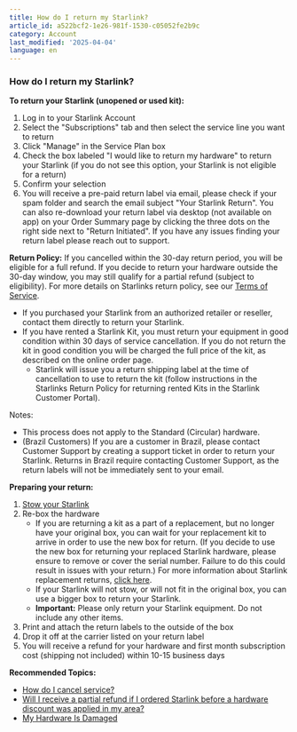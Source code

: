 ```yaml
---
title: How do I return my Starlink?
article_id: a522bcf2-1e26-981f-1530-c05052fe2b9c
category: Account
last_modified: '2025-04-04'
language: en
---
```


### How do I return my Starlink?
**To return your Starlink (unopened or used kit):**
  1. Log in to your Starlink Account
  2. Select the "Subscriptions" tab and then select the service line you want to return
  3. Click "Manage" in the Service Plan box
  4. Check the box labeled "I would like to return my hardware" to return your Starlink (if you do not see this option, your Starlink is not eligible for a return)
  5. Confirm your selection
  6. You will receive a pre-paid return label via email, please check if your spam folder and search the email subject "Your Starlink Return". You can also re-download your return label via desktop (not available on app) on your Order Summary page by clicking the three dots on the right side next to "Return Initiated". If you have any issues finding your return label please reach out to support.


**Return Policy:** If you cancelled within the 30-day return period, you will be eligible for a full refund. If you decide to return your hardware outside the 30-day window, you may still qualify for a partial refund (subject to eligibility). For more details on Starlinks return policy, see our [Terms of Service](https://www.starlink.com/support/article/<https:/www.starlink.com/legal>).
  * If you purchased your Starlink from an authorized retailer or reseller, contact them directly to return your Starlink.
  * If you have rented a Starlink Kit, you must return your equipment in good condition within 30 days of service cancellation. If you do not return the kit in good condition you will be charged the full price of the kit, as described on the online order page.
    * Starlink will issue you a return shipping label at the time of cancellation to use to return the kit (follow instructions in the Starlinks Return Policy for returning rented Kits in the Starlink Customer Portal).


Notes: 
  * This process does not apply to the Standard (Circular) hardware.
  * (Brazil Customers) If you are a customer in Brazil, please contact Customer Support by creating a support ticket in order to return your Starlink. Returns in Brazil require contacting Customer Support, as the return labels will not be immediately sent to your email.


**Preparing your return:**
  1. [Stow your Starlink](https://www.starlink.com/support/article/<https:/support.starlink.com/?topic=76c3666b-97ae-6ae3-e629-143910488d90>)
  2. Re-box the hardware
     * If you are returning a kit as a part of a replacement, but no longer have your original box, you can wait for your replacement kit to arrive in order to use the new box for return. (If you decide to use the new box for returning your replaced Starlink hardware, please ensure to remove or cover the serial number. Failure to do this could result in issues with your return.) For more information about Starlink replacement returns, [click here](https://www.starlink.com/support/article/<https:/support.starlink.com/?topic=5cdc5c31-3af4-d9eb-d0c3-7fc8e85389f5>).
     * If your Starlink will not stow, or will not fit in the original box, you can use a bigger box to return your Starlink.
     * **Important:** Please only return your Starlink equipment. Do not include any other items.
  3. Print and attach the return labels to the outside of the box
  4. Drop it off at the carrier listed on your return label
  5. You will receive a refund for your hardware and first month subscription cost (shipping not included) within 10-15 business days


**Recommended Topics:**
  * [How do I cancel service?](https://www.starlink.com/support/article/<https:/support.starlink.com/?topic=9d43bef2-36fe-bcd1-9f6a-e0304e9cf22e>)
  * [Will I receive a partial refund if I ordered Starlink before a hardware discount was applied in my area?](https://www.starlink.com/support/article/<https:/support.starlink.com/?topic=562ea465-3d92-048e-7845-2a6afa35d1ee>)
  * [My Hardware Is Damaged](https://www.starlink.com/support/article/<https:/support.starlink.com/?topic=9ede0174-9d0b-6133-27d7-5607cc21ce24>)